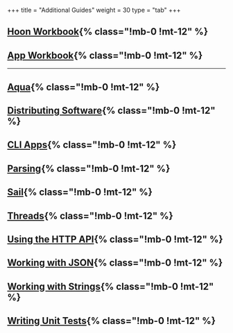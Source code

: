 +++
title = "Additional Guides"
weight = 30
type = "tab"
+++

## [Hoon Workbook](/guides/additional/workbook){% class="!mb-0 !mt-12" %}

## [App Workbook](/guides/additional/app-workbook){% class="!mb-0 !mt-12" %}

---

## [Aqua](/guides/additional/aqua){% class="!mb-0 !mt-12" %}

## [Distributing Software](/guides/additional/software-distribution){% class="!mb-0 !mt-12" %}

## [CLI Apps](/guides/additional/cli-tutorial){% class="!mb-0 !mt-12" %}

## [Parsing](/guides/additional/parsing){% class="!mb-0 !mt-12" %}

## [Sail](/guides/additional/sail){% class="!mb-0 !mt-12" %}

## [Threads](/guides/additional/threads){% class="!mb-0 !mt-12" %}

## [Using the HTTP API](/guides/additional/http-api-guide){% class="!mb-0 !mt-12" %}

## [Working with JSON](/guides/additional/json-guide){% class="!mb-0 !mt-12" %}

## [Working with Strings](/guides/additional/strings){% class="!mb-0 !mt-12" %}

## [Writing Unit Tests](/guides/additional/unit-tests){% class="!mb-0 !mt-12" %}
